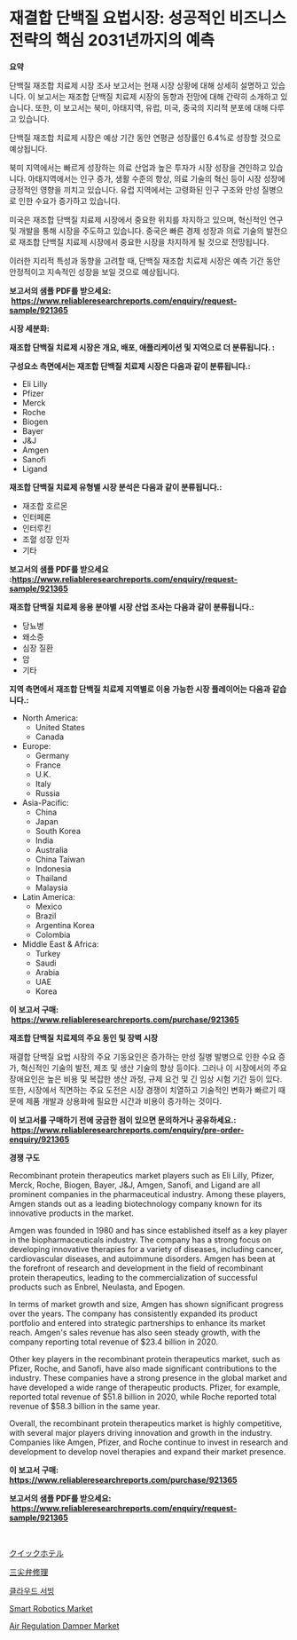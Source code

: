 <p><h1>재결합 단백질 요법시장: 성공적인 비즈니스 전략의 핵심 2031년까지의 예측</h1></p><p><strong>요약</strong></p>
<p><p>단백질 재조합 치료제 시장 조사 보고서는 현재 시장 상황에 대해 상세히 설명하고 있습니다. 이 보고서는 재조합 단백질 치료제 시장의 동향과 전망에 대해 간략히 소개하고 있습니다. 또한, 이 보고서는 북미, 아태지역, 유럽, 미국, 중국의 지리적 분포에 대해 다루고 있습니다. </p><p>단백질 재조합 치료제 시장은 예상 기간 동안 연평균 성장률인 6.4%로 성장할 것으로 예상됩니다. </p><p>북미 지역에서는 빠르게 성장하는 의료 산업과 높은 투자가 시장 성장을 견인하고 있습니다. 아태지역에서는 인구 증가, 생활 수준의 향상, 의료 기술의 혁신 등이 시장 성장에 긍정적인 영향을 끼치고 있습니다. 유럽 지역에서는 고령화된 인구 구조와 만성 질병으로 인한 수요가 증가하고 있습니다. </p><p>미국은 재조합 단백질 치료제 시장에서 중요한 위치를 차지하고 있으며, 혁신적인 연구 및 개발을 통해 시장을 주도하고 있습니다. 중국은 빠른 경제 성장과 의료 기술의 발전으로 재조합 단백질 치료제 시장에서 중요한 시장을 차지하게 될 것으로 전망됩니다. </p><p>이러한 지리적 특성과 동향을 고려할 때, 단백질 재조합 치료제 시장은 예측 기간 동안 안정적이고 지속적인 성장을 보일 것으로 예상됩니다.</p></p>
<p><strong>보고서의 샘플 PDF를 받으세요: &nbsp;<a href="https://www.reliableresearchreports.com/enquiry/request-sample/921365">https://www.reliableresearchreports.com/enquiry/request-sample/921365</a></strong></p>
<p><strong>시장 세분화:</strong></p>
<p><strong> 재조합 단백질 치료제 시장은 개요, 배포, 애플리케이션 및 지역으로 더 분류됩니다. :</strong></p>
<p><strong>구성요소 측면에서는 재조합 단백질 치료제 시장은 다음과 같이 분류됩니다.:</strong></p>
<p><ul><li>Eli Lilly</li><li>Pfizer</li><li>Merck</li><li>Roche</li><li>Biogen</li><li>Bayer</li><li>J&J</li><li>Amgen</li><li>Sanofi</li><li>Ligand</li></ul></p>
<p><strong> 재조합 단백질 치료제 유형별 시장 분석은 다음과 같이 분류됩니다.:</strong></p>
<p><ul><li>재조합 호르몬</li><li>인터페론</li><li>인터루킨</li><li>조혈 성장 인자</li><li>기타</li></ul></p>
<p><strong>보고서의 샘플 PDF를 받으세요 :<a href="https://www.reliableresearchreports.com/enquiry/request-sample/921365">https://www.reliableresearchreports.com/enquiry/request-sample/921365</a></strong></p>
<p><strong> 재조합 단백질 치료제 응용 분야별 시장 산업 조사는 다음과 같이 분류됩니다.:</strong></p>
<p><ul><li>당뇨병</li><li>왜소증</li><li>심장 질환</li><li>암</li><li>기타</li></ul></p>
<p><strong>지역 측면에서 재조합 단백질 치료제 지역별로 이용 가능한 시장 플레이어는 다음과 같습니다.:</strong></p>
<p><ul>
    <li>
        North America:
        <ul>
            <li>United States</li>
            <li>Canada</li>
        </ul>
    </li>
    <li>
        Europe:
        <ul>
            <li>Germany</li>
            <li>France</li>
            <li>U.K.</li>
            <li>Italy</li>
            <li>Russia</li>
        </ul>
    </li>
    <li>
        Asia-Pacific:
        <ul>
            <li>China</li>
            <li>Japan</li>
            <li>South Korea</li>
            <li>India</li>
            <li>Australia</li>
            <li>China Taiwan</li>
            <li>Indonesia</li>
            <li>Thailand</li>
            <li>Malaysia</li>
        </ul>
    </li>
    <li>
        Latin America:
        <ul>
            <li>Mexico</li>
            <li>Brazil</li>
            <li>Argentina Korea</li>
            <li>Colombia</li>
        </ul>
    </li>
    <li>
        Middle East & Africa:
        <ul>
            <li>Turkey</li>
            <li>Saudi</li>
            <li>Arabia</li>
            <li>UAE</li>
            <li>Korea</li>
        </ul>
    </li>
    </ul></p>
<p><strong>이 보고서 구매: &nbsp;<a href="https://www.reliableresearchreports.com/purchase/921365">https://www.reliableresearchreports.com/purchase/921365</a></strong></p>
<p><strong>재조합 단백질 치료제의 주요 동인 및 장벽 시장</strong></p>
<p><p>재결합 단백질 요법 시장의 주요 기동요인은 증가하는 만성 질병 발병으로 인한 수요 증가, 혁신적인 기술의 발전, 제조 및 생산 기술의 향상 등이다. 그러나 이 시장에서의 주요 장애요인은 높은 비용 및 복잡한 생산 과정, 규제 요건 및 긴 임상 시험 기간 등이 있다. 또한, 시장에서 직면하는 주요 도전은 시장 경쟁이 치열하고 기술적인 변화가 빠르기 때문에 제품 개발과 상용화에 필요한 시간과 비용이 증가하는 것이다.</p></p>
<p><strong>이 보고서를 구매하기 전에 궁금한 점이 있으면 문의하거나 공유하세요.: &nbsp;<a href="https://www.reliableresearchreports.com/enquiry/pre-order-enquiry/921365">https://www.reliableresearchreports.com/enquiry/pre-order-enquiry/921365</a></strong></p>
<p><strong>경쟁 구도</strong></p>
<p><p>Recombinant protein therapeutics market players such as Eli Lilly, Pfizer, Merck, Roche, Biogen, Bayer, J&J, Amgen, Sanofi, and Ligand are all prominent companies in the pharmaceutical industry. Among these players, Amgen stands out as a leading biotechnology company known for its innovative products in the market.</p><p>Amgen was founded in 1980 and has since established itself as a key player in the biopharmaceuticals industry. The company has a strong focus on developing innovative therapies for a variety of diseases, including cancer, cardiovascular diseases, and autoimmune disorders. Amgen has been at the forefront of research and development in the field of recombinant protein therapeutics, leading to the commercialization of successful products such as Enbrel, Neulasta, and Epogen.</p><p>In terms of market growth and size, Amgen has shown significant progress over the years. The company has consistently expanded its product portfolio and entered into strategic partnerships to enhance its market reach. Amgen's sales revenue has also seen steady growth, with the company reporting total revenue of $23.4 billion in 2020.</p><p>Other key players in the recombinant protein therapeutics market, such as Pfizer, Roche, and Sanofi, have also made significant contributions to the industry. These companies have a strong presence in the global market and have developed a wide range of therapeutic products. Pfizer, for example, reported total revenue of $51.8 billion in 2020, while Roche reported total revenue of $58.3 billion in the same year.</p><p>Overall, the recombinant protein therapeutics market is highly competitive, with several major players driving innovation and growth in the industry. Companies like Amgen, Pfizer, and Roche continue to invest in research and development to develop novel therapies and expand their market presence.</p></p>
<p><strong>이 보고서 구매: &nbsp; <a href="https://www.reliableresearchreports.com/purchase/921365">https://www.reliableresearchreports.com/purchase/921365</a></strong></p>
<p><strong>보고서의 샘플 PDF를 받으세요: &nbsp;<a href="https://www.reliableresearchreports.com/enquiry/request-sample/921365">https://www.reliableresearchreports.com/enquiry/request-sample/921365</a></strong><strong></strong></p>
<p>&nbsp;</p>
<p><p><a href="https://github.com/mohamedbakry57/Market-Research-Report-List-2/blob/main/3721277182143.md">クイックホテル</a></p><p><a href="https://github.com/lababdou/Market-Research-Report-List-2/blob/main/4304726182144.md">三尖弁修理</a></p><p><a href="https://github.com/sougarounis/Market-Research-Report-List-2/blob/main/3452757182140.md">클라우드 서빙</a></p><p><a href="https://github.com/BryceTownsendr/Market-Research-Report-List-3/blob/main/smart-robotics-market.md">Smart Robotics Market</a></p><p><a href="https://issuu.com/reportprime-2/docs/air-regulation-damper-market-size-2030.pptx">Air Regulation Damper Market</a></p></p>